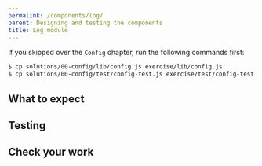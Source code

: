 ```yaml
---
permalink: /components/log/
parent: Designing and testing the components
title: Log module
---
```

If you skipped over the `Config` chapter, run the following commands first:

```sh
$ cp solutions/00-config/lib/config.js exercise/lib/config.js
$ cp solutions/00-config/test/config-test.js exercise/test/config-test.js
```

## What to expect

## Testing

## Check your work
